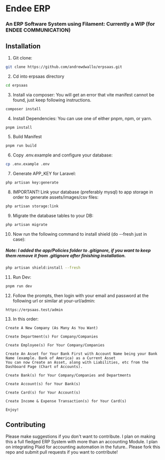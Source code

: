 # Endee ERP

### An ERP Software System using Filament: Currently a WIP (for ENDEE COMMUNICATION)

## Installation

1. Git clone:

```bash
git clone https://github.com/andrewdwallo/erpsaas.git
```

2. Cd into erpsaas directory

```bash
cd erpsaas
```

3. Install via composer: You will get an error that vite manifest cannot be found, just keep following instructions.
```bash
composer install
```

4. Install Dependencies: You can use one of either pnpm, npm, or yarn.

```bash
pnpm install
```

5. Build Manifest
```bash
pnpm run build
```

6. Copy .env.example and configure your database:
```bash
cp .env.example .env
```

7. Generate APP_KEY for Laravel:
```bash
php artisan key:generate
```

8. IMPORTANT! Link your database (preferably mysql) to app storage in order to generate assets/images/csv files:
```bash
php artisan storage:link
```

9. Migrate the database tables to your DB:
```bash
php artisan migrate
```

10. Now run the following command to install shield (do --fresh just in case):
##### Note: I added the app/Policies folder to .gitignore, if you want to keep them remove it from .gitignore after finishing installation.
```bash
php artisan shield:install --fresh
```

11. Run Dev:
```bash
pnpm run dev
```

12. Follow the prompts, then login with your email and password at the following url or similar at your-url/admin:
```
https://erpsaas.test/admin 
```

13. In this order:
```
Create A New Company (As Many As You Want)
```
```
Create Department(s) For Company/Companies
```
```
Create Employee(s) For Your Company/Companies
```
```
Create An Asset for Your Bank First with Account Name being your Bank Name (example. Bank of America) as a Current Asset
You can now Create an Asset, along with Liabilities, etc from the Dashboard Page (Chart of Accounts).
```
```
Create Bank(s) for Your Company/Companies and Departments
```
```
Create Account(s) for Your Bank(s)
```
```
Create Card(s) for Your Account(s)
```
```
Create Income & Expense Transaction(s) for Your Card(s)
```
```
Enjoy!
```

## Contributing
Please make suggestions if you don't want to contribute.
I plan on making this a full fledged ERP System with more than an accounting Module.
I plan on integrating Plaid for accounting automation in the future..
Please fork this repo and submit pull requests if you want to contribute!
